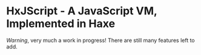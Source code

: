 # HxJScript - A JavaScript VM, Implemented in Haxe #
*Warning*, very much a work in progress!  There are still many features left to add.
